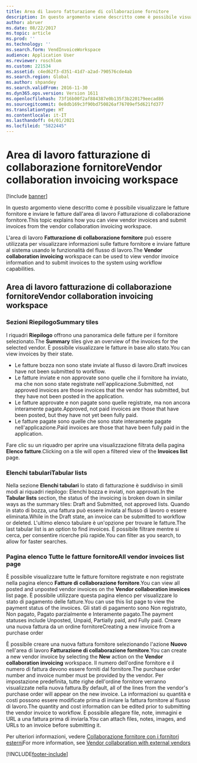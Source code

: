 ```yaml
---
title: Area di lavoro fatturazione di collaborazione fornitore
description: In questo argomento viene descritto come è possibile visualizzare le fatture fornitore e inviare le fatture dall'area di lavoro Fatturazione di collaborazione fornitore.
author: abruer
ms.date: 08/22/2017
ms.topic: article
ms.prod: ''
ms.technology: ''
ms.search.form: VendInvoiceWorkspace
audience: Application User
ms.reviewer: roschlom
ms.custom: 221534
ms.assetid: c4ed62f3-d351-41d7-a2ad-790576cde4ab
ms.search.region: Global
ms.author: shpandey
ms.search.validFrom: 2016-11-30
ms.dyn365.ops.version: Version 1611
ms.openlocfilehash: 73f16b00f2af884387e0b135f3b220179eecad86
ms.sourcegitcommit: 0e8db169c3f90bd750826af76709ef5d621fd377
ms.translationtype: HT
ms.contentlocale: it-IT
ms.lasthandoff: 04/01/2021
ms.locfileid: "5822445"
---
```

# <a name="vendor-collaboration-invoicing-workspace"></a><span data-ttu-id="a7c05-103">Area di lavoro fatturazione di collaborazione fornitore</span><span class="sxs-lookup"><span data-stu-id="a7c05-103">Vendor collaboration invoicing workspace</span></span>

[!include [banner](../includes/banner.md)]

<span data-ttu-id="a7c05-104">In questo argomento viene descritto come è possibile visualizzare le fatture fornitore e inviare le fatture dall'area di lavoro Fatturazione di collaborazione fornitore.</span><span class="sxs-lookup"><span data-stu-id="a7c05-104">This topic explains how you can view vendor invoices and submit invoices from the vendor collaboration invoicing workspace.</span></span>

<span data-ttu-id="a7c05-105">L'area di lavoro **Fatturazione di collaborazione fornitore** può essere utilizzata per visualizzare informazioni sulle fatture fornitore e inviare fatture al sistema usando le funzionalità del flusso di lavoro.</span><span class="sxs-lookup"><span data-stu-id="a7c05-105">The **Vendor collaboration invoicing** workspace can be used to view vendor invoice information and to submit invoices to the system using workflow capabilities.</span></span>


<a name="vendor-collaboration-invoicing-workspace"></a><span data-ttu-id="a7c05-106">Area di lavoro fatturazione di collaborazione fornitore</span><span class="sxs-lookup"><span data-stu-id="a7c05-106">Vendor collaboration invoicing workspace</span></span>
----------------------------------------

### <a name="summary-tiles"></a><span data-ttu-id="a7c05-107">Sezioni Riepilogo</span><span class="sxs-lookup"><span data-stu-id="a7c05-107">Summary tiles</span></span>

<span data-ttu-id="a7c05-108">I riquadri **Riepilogo** offrono una panoramica delle fatture per il fornitore selezionato.</span><span class="sxs-lookup"><span data-stu-id="a7c05-108">The **Summary** tiles give an overview of the invoices for the selected vendor.</span></span> <span data-ttu-id="a7c05-109">È possibile visualizzare le fatture in base allo stato.</span><span class="sxs-lookup"><span data-stu-id="a7c05-109">You can view invoices by their state.</span></span>
-   <span data-ttu-id="a7c05-110">Le fatture bozza non sono state inviate al flusso di lavoro.</span><span class="sxs-lookup"><span data-stu-id="a7c05-110">Draft invoices have not been submitted to workflow.</span></span>
-   <span data-ttu-id="a7c05-111">Le fatture inviate e non approvate sono quelle che il fornitore ha inviato, ma che non sono state registrate nell'applicazione.</span><span class="sxs-lookup"><span data-stu-id="a7c05-111">Submitted, not approved invoices are those invoices that the vendor has submitted, but they have not been posted in the application.</span></span>
-   <span data-ttu-id="a7c05-112">Le fatture approvate e non pagate sono quelle registrate, ma non ancora interamente pagate.</span><span class="sxs-lookup"><span data-stu-id="a7c05-112">Approved, not paid invoices are those that have been posted, but they have not yet been fully paid.</span></span>
-   <span data-ttu-id="a7c05-113">Le fatture pagate sono quelle che sono state interamente pagate nell'applicazione.</span><span class="sxs-lookup"><span data-stu-id="a7c05-113">Paid invoices are those that have been fully paid in the application.</span></span>

<span data-ttu-id="a7c05-114">Fare clic su un riquadro per aprire una visualizzazione filtrata della pagina **Elenco fatture**.</span><span class="sxs-lookup"><span data-stu-id="a7c05-114">Clicking on a tile will open a filtered view of the **Invoices list** page.</span></span>

### <a name="tabular-lists"></a><span data-ttu-id="a7c05-115">Elenchi tabulari</span><span class="sxs-lookup"><span data-stu-id="a7c05-115">Tabular lists</span></span>

<span data-ttu-id="a7c05-116">Nella sezione **Elenchi tabulari** lo stato di fatturazione è suddiviso in simili modi ai riquadri riepilogo: Elenchi bozza e inviati, non approvati.</span><span class="sxs-lookup"><span data-stu-id="a7c05-116">In the **Tabular lists** section, the status of the invoicing is broken down in similar ways as the summary tiles: Draft and Submitted, not approved lists.</span></span> <span data-ttu-id="a7c05-117">Quando in stato di bozza, una fattura può essere inviata al flusso di lavoro o essere eliminata.</span><span class="sxs-lookup"><span data-stu-id="a7c05-117">While in the Draft state, an invoice can be submitted to workflow or deleted.</span></span> <span data-ttu-id="a7c05-118">L'ultimo elenco tabulare è un'opzione per trovare le fatture.</span><span class="sxs-lookup"><span data-stu-id="a7c05-118">The last tabular list is an option to find invoices.</span></span> <span data-ttu-id="a7c05-119">È possibile filtrare mentre si cerca, per consentire ricerche più rapide.</span><span class="sxs-lookup"><span data-stu-id="a7c05-119">You can filter as you search, to allow for faster searches.</span></span>

### <a name="all-vendor-invoices-list-page"></a><span data-ttu-id="a7c05-120">Pagina elenco Tutte le fatture fornitore</span><span class="sxs-lookup"><span data-stu-id="a7c05-120">All vendor invoices list page</span></span>

<span data-ttu-id="a7c05-121">È possibile visualizzare tutte le fatture fornitore registrate e non registrate nella pagina elenco **Fatture di collaborazione fornitore**.</span><span class="sxs-lookup"><span data-stu-id="a7c05-121">You can view all posted and unposted vendor invoices on the **Vendor collaboration invoices** list page.</span></span> <span data-ttu-id="a7c05-122">È possibile utilizzare questa pagina elenco per visualizzare lo stato di pagamento delle fatture.</span><span class="sxs-lookup"><span data-stu-id="a7c05-122">You can use this list page to view the payment status of the invoices.</span></span> <span data-ttu-id="a7c05-123">Gli stati di pagamento sono Non registrato, Non pagato, Pagato parzialmente e Interamente pagato.</span><span class="sxs-lookup"><span data-stu-id="a7c05-123">The payment statuses include Unposted, Unpaid, Partially paid, and Fully paid.</span></span>
<span data-ttu-id="a7c05-124">Creare una nuova fattura da un ordine fornitore</span><span class="sxs-lookup"><span data-stu-id="a7c05-124">Creating a new invoice from a purchase order</span></span>

<span data-ttu-id="a7c05-125">È possibile creare una nuova fattura fornitore selezionando l'azione **Nuovo** nell'area di lavoro **Fatturazione di collaborazione fornitore**.</span><span class="sxs-lookup"><span data-stu-id="a7c05-125">You can create a new vendor invoice by selecting the **New** action on the **Vendor collaboration invoicing** workspace.</span></span> <span data-ttu-id="a7c05-126">Il numero dell'ordine fornitore e il numero di fattura devono essere forniti dal fornitore.</span><span class="sxs-lookup"><span data-stu-id="a7c05-126">The purchase order number and invoice number must be provided by the vendor.</span></span> <span data-ttu-id="a7c05-127">Per impostazione predefinita, tutte righe dell'ordine fornitore verranno visualizzate nella nuova fattura.</span><span class="sxs-lookup"><span data-stu-id="a7c05-127">By default, all of the lines from the vendor's purchase order will appear on the new invoice.</span></span> <span data-ttu-id="a7c05-128">La informazioni su quantità e costi possono essere modificate prima di inviare la fattura fornitore al flusso di lavoro.</span><span class="sxs-lookup"><span data-stu-id="a7c05-128">The quantity and cost information can be edited prior to submitting the vendor invoice to workflow.</span></span> <span data-ttu-id="a7c05-129">È possibile allegare file, note, immagini e URL a una fattura prima di inviarla.</span><span class="sxs-lookup"><span data-stu-id="a7c05-129">You can attach files, notes, images, and URLs to an invoice before submitting it.</span></span>

<span data-ttu-id="a7c05-130">Per ulteriori informazioni, vedere [Collaborazione fornitore con i fornitori esterni](../../supply-chain/procurement/vendor-collaboration-work-external-vendors.md)</span><span class="sxs-lookup"><span data-stu-id="a7c05-130">For more information, see [Vendor collaboration with external vendors](../../supply-chain/procurement/vendor-collaboration-work-external-vendors.md)</span></span>





[!INCLUDE[footer-include](../../includes/footer-banner.md)]